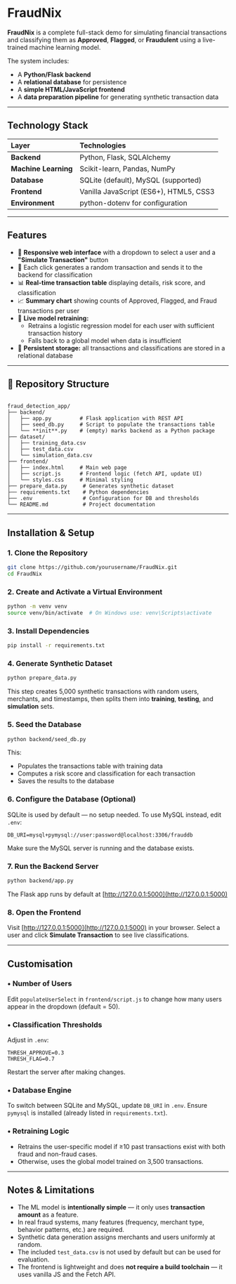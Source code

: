 
#  FraudNix

**FraudNix** is a complete full-stack demo for simulating financial transactions and classifying them as **Approved**, **Flagged**, or **Fraudulent** using a live-trained machine learning model.  

The system includes:
- A **Python/Flask backend**
- A **relational database** for persistence
- A **simple HTML/JavaScript frontend**
- A **data preparation pipeline** for generating synthetic transaction data

---

##  Technology Stack

| Layer | Technologies |
|:------|:--------------|
| **Backend** | Python, Flask, SQLAlchemy |
| **Machine Learning** | Scikit-learn, Pandas, NumPy |
| **Database** | SQLite (default), MySQL (supported) |
| **Frontend** | Vanilla JavaScript (ES6+), HTML5, CSS3 |
| **Environment** | python-dotenv for configuration |

---

##  Features

- 📱 **Responsive web interface** with a dropdown to select a user and a **"Simulate Transaction"** button  
- 🔁 Each click generates a random transaction and sends it to the backend for classification  
- 📊 **Real-time transaction table** displaying details, risk score, and classification  
- 📈 **Summary chart** showing counts of Approved, Flagged, and Fraud transactions per user  
- 🧮 **Live model retraining:**  
  - Retrains a logistic regression model for each user with sufficient transaction history  
  - Falls back to a global model when data is insufficient  
- 💾 **Persistent storage:** all transactions and classifications are stored in a relational database  

---

## 📂 Repository Structure

```

fraud_detection_app/
├── backend/
│   ├── app.py         # Flask application with REST API
│   ├── seed_db.py     # Script to populate the transactions table
│   └── **init**.py    # (empty) marks backend as a Python package
├── dataset/
│   ├── training_data.csv
│   ├── test_data.csv
│   └── simulation_data.csv
├── frontend/
│   ├── index.html     # Main web page
│   ├── script.js      # Frontend logic (fetch API, update UI)
│   └── styles.css     # Minimal styling
├── prepare_data.py     # Generates synthetic dataset
├── requirements.txt    # Python dependencies
├── .env                # Configuration for DB and thresholds
└── README.md           # Project documentation

````

---

##  Installation & Setup

### 1. Clone the Repository
```bash
git clone https://github.com/yourusername/FraudNix.git
cd FraudNix
````

### 2. Create and Activate a Virtual Environment

```bash
python -m venv venv
source venv/bin/activate  # On Windows use: venv\Scripts\activate
```

### 3. Install Dependencies

```bash
pip install -r requirements.txt
```

### 4. Generate Synthetic Dataset

```bash
python prepare_data.py
```

This step creates 5,000 synthetic transactions with random users, merchants, and timestamps, then splits them into **training**, **testing**, and **simulation** sets.

### 5. Seed the Database

```bash
python backend/seed_db.py
```

This:

* Populates the transactions table with training data
* Computes a risk score and classification for each transaction
* Saves the results to the database

### 6. Configure the Database (Optional)

SQLite is used by default — no setup needed.
To use MySQL instead, edit `.env`:

```env
DB_URI=mysql+pymysql://user:password@localhost:3306/frauddb
```

Make sure the MySQL server is running and the database exists.

### 7. Run the Backend Server

```bash
python backend/app.py
```

The Flask app runs by default at [http://127.0.0.1:5000](http://127.0.0.1:5000)

### 8. Open the Frontend

Visit [http://127.0.0.1:5000](http://127.0.0.1:5000) in your browser.
Select a user and click **Simulate Transaction** to see live classifications.

---

##  Customisation

### • Number of Users

Edit `populateUserSelect` in `frontend/script.js` to change how many users appear in the dropdown (default = 50).

### • Classification Thresholds

Adjust in `.env`:

```env
THRESH_APPROVE=0.3
THRESH_FLAG=0.7
```

Restart the server after making changes.

### • Database Engine

To switch between SQLite and MySQL, update `DB_URI` in `.env`.
Ensure `pymysql` is installed (already listed in `requirements.txt`).

### • Retraining Logic

* Retrains the user-specific model if ≥10 past transactions exist with both fraud and non-fraud cases.
* Otherwise, uses the global model trained on 3,500 transactions.

---

##  Notes & Limitations

* The ML model is **intentionally simple** — it only uses **transaction amount** as a feature.
* In real fraud systems, many features (frequency, merchant type, behavior patterns, etc.) are required.
* Synthetic data generation assigns merchants and users uniformly at random.
* The included `test_data.csv` is not used by default but can be used for evaluation.
* The frontend is lightweight and does **not require a build toolchain** — it uses vanilla JS and the Fetch API.

